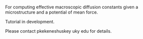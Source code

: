 For computing effective macroscopic diffusion constants given a microstructure and a potential of mean force.

Tutorial in development. 

Please contact pkekeneshuskey uky edu for details.